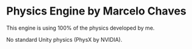 # Physics Engine by Marcelo Chaves


This engine is using 100% of the physics developed by me.

No standard Unity physics (PhysX by NVIDIA).

